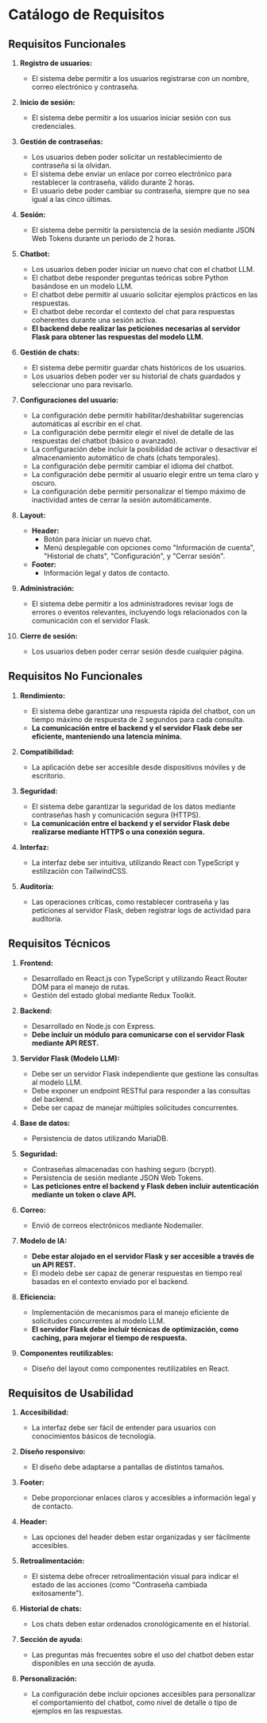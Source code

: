 # **Catálogo de Requisitos**

## **Requisitos Funcionales**

1. **Registro de usuarios:**
    - El sistema debe permitir a los usuarios registrarse con un nombre, correo electrónico y contraseña.

2. **Inicio de sesión:**
    - El sistema debe permitir a los usuarios iniciar sesión con sus credenciales.

3. **Gestión de contraseñas:**
    - Los usuarios deben poder solicitar un restablecimiento de contraseña si la olvidan.
    - El sistema debe enviar un enlace por correo electrónico para restablecer la contraseña, válido durante 2 horas.
    - El usuario debe poder cambiar su contraseña, siempre que no sea igual a las cinco últimas.

4. **Sesión:**
    - El sistema debe permitir la persistencia de la sesión mediante JSON Web Tokens durante un período de 2 horas.

5. **Chatbot:**
    - Los usuarios deben poder iniciar un nuevo chat con el chatbot LLM.
    - El chatbot debe responder preguntas teóricas sobre Python basándose en un modelo LLM.
    - El chatbot debe permitir al usuario solicitar ejemplos prácticos en las respuestas.
    - El chatbot debe recordar el contexto del chat para respuestas coherentes durante una sesión activa.
    - **El backend debe realizar las peticiones necesarias al servidor Flask para obtener las respuestas del modelo LLM.**

6. **Gestión de chats:**
    - El sistema debe permitir guardar chats históricos de los usuarios.
    - Los usuarios deben poder ver su historial de chats guardados y seleccionar uno para revisarlo.

7. **Configuraciones del usuario:**
    - La configuración debe permitir habilitar/deshabilitar sugerencias automáticas al escribir en el chat.
    - La configuración debe permitir elegir el nivel de detalle de las respuestas del chatbot (básico o avanzado).
    - La configuración debe incluir la posibilidad de activar o desactivar el almacenamiento automático de chats (chats temporales).
    - La configuración debe permitir cambiar el idioma del chatbot.
    - La configuración debe permitir al usuario elegir entre un tema claro y oscuro.
    - La configuración debe permitir personalizar el tiempo máximo de inactividad antes de cerrar la sesión automáticamente.

8. **Layout:**
    - **Header:**
        - Botón para iniciar un nuevo chat.
        - Menú desplegable con opciones como "Información de cuenta", "Historial de chats", "Configuración", y "Cerrar sesión".
    - **Footer:**
        - Información legal y datos de contacto.

9. **Administración:**
    - El sistema debe permitir a los administradores revisar logs de errores o eventos relevantes, incluyendo logs relacionados con la comunicación con el servidor Flask.

10. **Cierre de sesión:**
    - Los usuarios deben poder cerrar sesión desde cualquier página.

## **Requisitos No Funcionales**

1. **Rendimiento:**
    - El sistema debe garantizar una respuesta rápida del chatbot, con un tiempo máximo de respuesta de 2 segundos para cada consulta.
    - **La comunicación entre el backend y el servidor Flask debe ser eficiente, manteniendo una latencia mínima.**

2. **Compatibilidad:**
    - La aplicación debe ser accesible desde dispositivos móviles y de escritorio.

3. **Seguridad:**
    - El sistema debe garantizar la seguridad de los datos mediante contraseñas hash y comunicación segura (HTTPS).
    - **La comunicación entre el backend y el servidor Flask debe realizarse mediante HTTPS o una conexión segura.**

4. **Interfaz:**
    - La interfaz debe ser intuitiva, utilizando React con TypeScript y estilización con TailwindCSS.

5. **Auditoría:**
    - Las operaciones críticas, como restablecer contraseña y las peticiones al servidor Flask, deben registrar logs de actividad para auditoría.

## **Requisitos Técnicos**

1. **Frontend:**
    - Desarrollado en React.js con TypeScript y utilizando React Router DOM para el manejo de rutas.
    - Gestión del estado global mediante Redux Toolkit.

2. **Backend:**
    - Desarrollado en Node.js con Express.
    - **Debe incluir un módulo para comunicarse con el servidor Flask mediante API REST.**

3. **Servidor Flask (Modelo LLM):**
    - Debe ser un servidor Flask independiente que gestione las consultas al modelo LLM.
    - Debe exponer un endpoint RESTful para responder a las consultas del backend.
    - Debe ser capaz de manejar múltiples solicitudes concurrentes.

4. **Base de datos:**
    - Persistencia de datos utilizando MariaDB.

5. **Seguridad:**
    - Contraseñas almacenadas con hashing seguro (bcrypt).
    - Persistencia de sesión mediante JSON Web Tokens.
    - **Las peticiones entre el backend y Flask deben incluir autenticación mediante un token o clave API.**

6. **Correo:**
    - Envió de correos electrónicos mediante Nodemailer.

7. **Modelo de IA:**
    - **Debe estar alojado en el servidor Flask y ser accesible a través de un API REST.**
    - El modelo debe ser capaz de generar respuestas en tiempo real basadas en el contexto enviado por el backend.

8. **Eficiencia:**
    - Implementación de mecanismos para el manejo eficiente de solicitudes concurrentes al modelo LLM.
    - **El servidor Flask debe incluir técnicas de optimización, como caching, para mejorar el tiempo de respuesta.**

9. **Componentes reutilizables:**
    - Diseño del layout como componentes reutilizables en React.

## **Requisitos de Usabilidad**

1. **Accesibilidad:**
    - La interfaz debe ser fácil de entender para usuarios con conocimientos básicos de tecnología.

2. **Diseño responsivo:**
    - El diseño debe adaptarse a pantallas de distintos tamaños.

3. **Footer:**
    - Debe proporcionar enlaces claros y accesibles a información legal y de contacto.

4. **Header:**
    - Las opciones del header deben estar organizadas y ser fácilmente accesibles.

5. **Retroalimentación:**
    - El sistema debe ofrecer retroalimentación visual para indicar el estado de las acciones (como "Contraseña cambiada exitosamente").

6. **Historial de chats:**
    - Los chats deben estar ordenados cronológicamente en el historial.

7. **Sección de ayuda:**
    - Las preguntas más frecuentes sobre el uso del chatbot deben estar disponibles en una sección de ayuda.

8. **Personalización:**
    - La configuración debe incluir opciones accesibles para personalizar el comportamiento del chatbot, como nivel de detalle o tipo de ejemplos en las respuestas.
